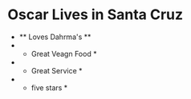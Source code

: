 # Oscar Lives in Santa Cruz
- ** Loves Dahrma's **
- * Great Veagn Food *
- * Great Service *
- * five stars *

